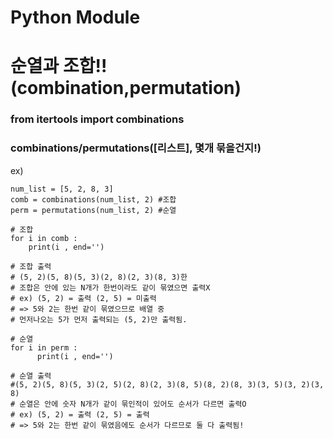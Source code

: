 Python Module
=========================
# 순열과 조합!!(**combination**,permutation)

### from itertools import combinations

### combinations/permutations([리스트], 몇개 묶을건지!)

ex)

```
num_list = [5, 2, 8, 3]
comb = combinations(num_list, 2) #조합
perm = permutations(num_list, 2) #순열

# 조합
for i in comb :
    print(i , end='')
    
# 조합 출력
# (5, 2)(5, 8)(5, 3)(2, 8)(2, 3)(8, 3)한
# 조합은 안에 있는 N개가 한번이라도 같이 묶였으면 출력X
# ex) (5, 2) = 출력 (2, 5) = 미출력 
# => 5와 2는 한번 같이 묶였으므로 배열 중 
# 먼저나오는 5가 먼저 출력되는 (5, 2)만 출력됨.

# 순열
for i in perm :
	  print(i , end='')

# 순열 출력
#(5, 2)(5, 8)(5, 3)(2, 5)(2, 8)(2, 3)(8, 5)(8, 2)(8, 3)(3, 5)(3, 2)(3, 8)
# 순열은 안에 숫자 N개가 같이 묶인적이 있어도 순서가 다르면 출력O
# ex) (5, 2) = 출력 (2, 5) = 출력 
# => 5와 2는 한번 같이 묶였음에도 순서가 다르므로 둘 다 출력됨!
```
